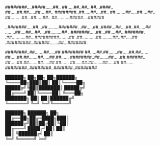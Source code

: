 ########....#####......##..
##.....##..##...##...####..
##.....##.##.....##....##..
########..##.....##....##..
##........##.....##....##..
##.........##...##.....##..
##..........#####....######


..#######.....##...##.........#######.
.##.....##..####...##....##..##.....##
........##....##...##....##.........##
..#######.....##...##....##...#######.
.##...........##...#########........##
.##...........##.........##..##.....##
.#########..######.......##...#######.


########..##.......##.....##.########
##.....##.##.......##.....##.##......
##.....##.##.......##.....##.##......
########..##.......##.....##.######..
##.....##.##.......##.....##.##......
##.....##.##.......##.....##.##......
########..########..#######..########


██████╗  ██╗██╗  ██╗██████╗                      
╚════██╗███║██║  ██║╚════██╗                     
 █████╔╝╚██║███████║ █████╔╝                     
██╔═══╝  ██║╚════██║ ╚═══██╗                     
███████╗ ██║     ██║██████╔╝                     
╚══════╝ ╚═╝     ╚═╝╚═════╝                      
                                                 
██████╗  ██████╗  ██╗                            
██╔══██╗██╔═████╗███║                            
██████╔╝██║██╔██║╚██║                            
██╔═══╝ ████╔╝██║ ██║                            
██║     ╚██████╔╝ ██║                            
╚═╝      ╚═════╝  ╚═╝                            
                                                 
